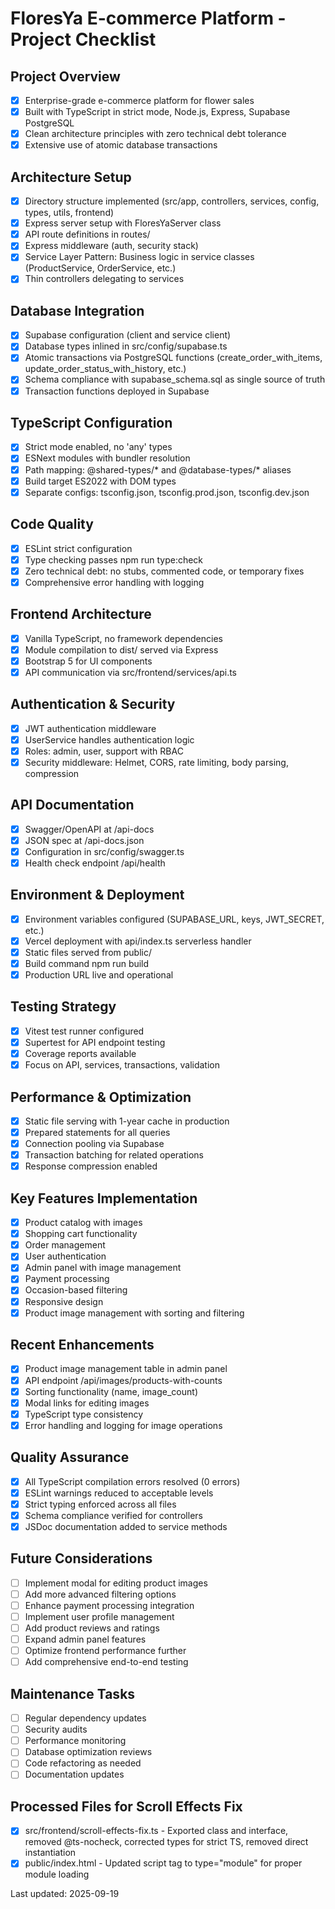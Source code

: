 # FloresYa E-commerce Platform - Project Checklist

## Project Overview
- [x] Enterprise-grade e-commerce platform for flower sales
- [x] Built with TypeScript in strict mode, Node.js, Express, Supabase PostgreSQL
- [x] Clean architecture principles with zero technical debt tolerance
- [x] Extensive use of atomic database transactions

## Architecture Setup
- [x] Directory structure implemented (src/app, controllers, services, config, types, utils, frontend)
- [x] Express server setup with FloresYaServer class
- [x] API route definitions in routes/
- [x] Express middleware (auth, security stack)
- [x] Service Layer Pattern: Business logic in service classes (ProductService, OrderService, etc.)
- [x] Thin controllers delegating to services

## Database Integration
- [x] Supabase configuration (client and service client)
- [x] Database types inlined in src/config/supabase.ts
- [x] Atomic transactions via PostgreSQL functions (create_order_with_items, update_order_status_with_history, etc.)
- [x] Schema compliance with supabase_schema.sql as single source of truth
- [x] Transaction functions deployed in Supabase

## TypeScript Configuration
- [x] Strict mode enabled, no 'any' types
- [x] ESNext modules with bundler resolution
- [x] Path mapping: @shared-types/* and @database-types/* aliases
- [x] Build target ES2022 with DOM types
- [x] Separate configs: tsconfig.json, tsconfig.prod.json, tsconfig.dev.json

## Code Quality
- [x] ESLint strict configuration
- [x] Type checking passes npm run type:check
- [x] Zero technical debt: no stubs, commented code, or temporary fixes
- [x] Comprehensive error handling with logging

## Frontend Architecture
- [x] Vanilla TypeScript, no framework dependencies
- [x] Module compilation to dist/ served via Express
- [x] Bootstrap 5 for UI components
- [x] API communication via src/frontend/services/api.ts

## Authentication & Security
- [x] JWT authentication middleware
- [x] UserService handles authentication logic
- [x] Roles: admin, user, support with RBAC
- [x] Security middleware: Helmet, CORS, rate limiting, body parsing, compression

## API Documentation
- [x] Swagger/OpenAPI at /api-docs
- [x] JSON spec at /api-docs.json
- [x] Configuration in src/config/swagger.ts
- [x] Health check endpoint /api/health

## Environment & Deployment
- [x] Environment variables configured (SUPABASE_URL, keys, JWT_SECRET, etc.)
- [x] Vercel deployment with api/index.ts serverless handler
- [x] Static files served from public/
- [x] Build command npm run build
- [x] Production URL live and operational

## Testing Strategy
- [x] Vitest test runner configured
- [x] Supertest for API endpoint testing
- [x] Coverage reports available
- [x] Focus on API, services, transactions, validation

## Performance & Optimization
- [x] Static file serving with 1-year cache in production
- [x] Prepared statements for all queries
- [x] Connection pooling via Supabase
- [x] Transaction batching for related operations
- [x] Response compression enabled

## Key Features Implementation
- [x] Product catalog with images
- [x] Shopping cart functionality
- [x] Order management
- [x] User authentication
- [x] Admin panel with image management
- [x] Payment processing
- [x] Occasion-based filtering
- [x] Responsive design
- [x] Product image management with sorting and filtering

## Recent Enhancements
- [x] Product image management table in admin panel
- [x] API endpoint /api/images/products-with-counts
- [x] Sorting functionality (name, image_count)
- [x] Modal links for editing images
- [x] TypeScript type consistency
- [x] Error handling and logging for image operations

## Quality Assurance
- [x] All TypeScript compilation errors resolved (0 errors)
- [x] ESLint warnings reduced to acceptable levels
- [x] Strict typing enforced across all files
- [x] Schema compliance verified for controllers
- [x] JSDoc documentation added to service methods

## Future Considerations
- [ ] Implement modal for editing product images
- [ ] Add more advanced filtering options
- [ ] Enhance payment processing integration
- [ ] Implement user profile management
- [ ] Add product reviews and ratings
- [ ] Expand admin panel features
- [ ] Optimize frontend performance further
- [ ] Add comprehensive end-to-end testing

## Maintenance Tasks
- [ ] Regular dependency updates
- [ ] Security audits
- [ ] Performance monitoring
- [ ] Database optimization reviews
- [ ] Code refactoring as needed
- [ ] Documentation updates

## Processed Files for Scroll Effects Fix
- [x] src/frontend/scroll-effects-fix.ts - Exported class and interface, removed @ts-nocheck, corrected types for strict TS, removed direct instantiation
- [x] public/index.html - Updated script tag to type="module" for proper module loading

Last updated: 2025-09-19